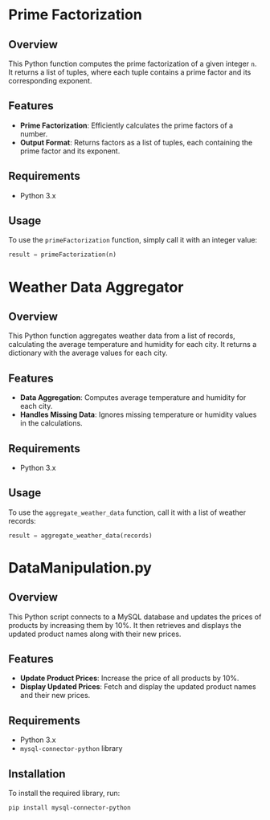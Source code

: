 # Prime Factorization

## Overview
This Python function computes the prime factorization of a given integer `n`. It returns a list of tuples, where each tuple contains a prime factor and its corresponding exponent.

## Features
- **Prime Factorization**: Efficiently calculates the prime factors of a number.
- **Output Format**: Returns factors as a list of tuples, each containing the prime factor and its exponent.

## Requirements
- Python 3.x

## Usage
To use the `primeFactorization` function, simply call it with an integer value:

```python
result = primeFactorization(n)
```


# Weather Data Aggregator

## Overview
This Python function aggregates weather data from a list of records, calculating the average temperature and humidity for each city. It returns a dictionary with the average values for each city.

## Features
- **Data Aggregation**: Computes average temperature and humidity for each city.
- **Handles Missing Data**: Ignores missing temperature or humidity values in the calculations.

## Requirements
- Python 3.x

## Usage
To use the `aggregate_weather_data` function, call it with a list of weather records:

```python
result = aggregate_weather_data(records)
```


# DataManipulation.py

## Overview
This Python script connects to a MySQL database and updates the prices of products by increasing them by 10%. It then retrieves and displays the updated product names along with their new prices.

## Features
- **Update Product Prices**: Increase the price of all products by 10%.
- **Display Updated Prices**: Fetch and display the updated product names and their new prices.

## Requirements
- Python 3.x
- `mysql-connector-python` library

## Installation
To install the required library, run:

```bash
pip install mysql-connector-python
```